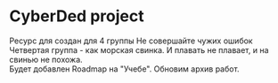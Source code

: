 # CyberDed project

<a>Ресурс для создан для 4 группы</a>
<a>Не совершайте чужих ошибок</a></br>
<a>Четвертая группа - как морская свинка. И плавать не плавает, и на свинью не похожа.</a></br>
<a>Будет добавлен Roadmap на "Учебе". Обновим архив работ.</a>
